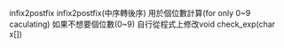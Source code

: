 infix2postfix
infix2postfix(中序轉後序)
用於個位數計算(for only 0~9 caculating)
如果不想要個位數(0~9) 自行從程式上修改void check_exp(char x[])

